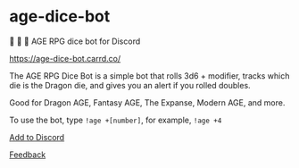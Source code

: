 # age-dice-bot
🎲 🎲 🎲 AGE RPG dice bot for Discord

https://age-dice-bot.carrd.co/

The AGE RPG Dice Bot is a simple bot that rolls 3d6 + modifier, tracks which die is the Dragon die, and gives you an alert if you rolled doubles.

Good for Dragon AGE, Fantasy AGE, The Expanse, Modern AGE, and more.

To use the bot, type `!age +[number]`, for example, `!age +4`

[Add to Discord](https://discordapp.com/api/oauth2/authorize?client_id=694270083740205097&permissions=3072&scope=bot)

[Feedback](https://forms.gle/H7rXGirEAy7BxhFG6)
